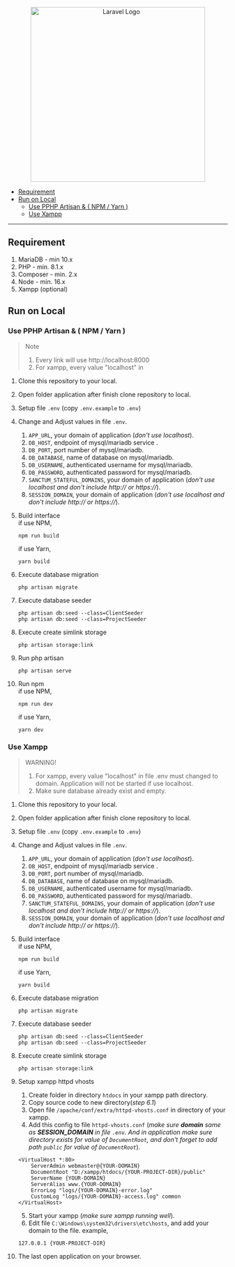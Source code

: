 <p align="center"><a href="https://laravel.com" target="_blank"><img src="https://raw.githubusercontent.com/laravel/art/master/logo-lockup/5%20SVG/2%20CMYK/1%20Full%20Color/laravel-logolockup-cmyk-red.svg" width="400" alt="Laravel Logo"></a></p>



- [Requirement](#requirement)
- [Run on Local](#run-on-local)
  - [Use PPHP Artisan \& ( NPM / Yarn )](#use-pphp-artisan---npm--yarn-)
  - [Use Xampp](#use-xampp)

---

## Requirement

1. MariaDB - min 10.x
2. PHP - min. 8.1.x
3. Composer  - min. 2.x
4. Node - min. 16.x
6. Xampp (optional)

## Run on Local

### Use PPHP Artisan & ( NPM / Yarn )

> Note
> 1. Every link will use http://localhost:8000
> 2. For xampp, every value "localhost" in 

1. Clone this repository to your local.
2. Open folder application after finish clone repository to local.
3. Setup file `.env` (copy `.env.example` to `.env`)
4. Change and Adjust values in file `.env`.
   1. `APP_URL`, your domain of application (_don't use localhost_). 
   2. `DB_HOST`, endpoint of mysql/mariadb service .
   3. `DB_PORT`, port number of mysql/mariadb.
   4. `DB_DATABASE`, name of database on mysql/mariadb.
   5. `DB_USERNAME`, authenticated username for mysql/mariadb.
   6. `DB_PASSWORD`, authenticated password for mysql/mariadb.
   7. `SANCTUM_STATEFUL_DOMAINS`, your domain of application (_don't use localhost and don't include http:// or https://_).
   8. `SESSION_DOMAIN`, your domain of application (_don't use localhost and don't include http:// or https://_).
5. Build interface  
    if use NPM,
    ``` 
    npm run build
    ```

    if use Yarn,
    ``` 
    yarn build
    ```

6. Execute database migration
    ```
    php artisan migrate
    ```

7. Execute database seeder
    ```
    php artisan db:seed --class=ClientSeeder
    php artisan db:seed --class=ProjectSeeder
    ```

8. Execute create simlink storage
    ```
    php artisan storage:link
    ```

9.  Run php artisan
    ```
    php artisan serve
    ```

10. Run npm  
    if use NPM,
    ```
    npm run dev
    ```

    if use Yarn,
    ```
    yarn dev
    ```


### Use Xampp

> WARNING!  
> 1. For xampp, every value "localhost" in file .env must changed to domain.
> Application will not be started if use localhost.
> 2. Make sure database already exist and empty.

1. Clone this repository to your local.
2. Open folder application after finish clone repository to local.
3. Setup file `.env` (copy `.env.example` to `.env`)
4. Change and Adjust values in file `.env`.
   1. `APP_URL`, your domain of application (_don't use localhost_). 
   2. `DB_HOST`, endpoint of mysql/mariadb service .
   3. `DB_PORT`, port number of mysql/mariadb.
   4. `DB_DATABASE`, name of database on mysql/mariadb.
   5. `DB_USERNAME`, authenticated username for mysql/mariadb.
   6. `DB_PASSWORD`, authenticated password for mysql/mariadb.
   7. `SANCTUM_STATEFUL_DOMAINS`, your domain of application (_don't use localhost and don't include http:// or https://_).
   8. `SESSION_DOMAIN`, your domain of application (_don't use localhost and don't include http:// or https://_).
5. Build interface  
    if use NPM,
    ``` 
    npm run build
    ```

    if use Yarn,
    ``` 
    yarn build
    ```

6. Execute database migration
    ```
    php artisan migrate
    ```

7. Execute database seeder
    ```
    php artisan db:seed --class=ClientSeeder
    php artisan db:seed --class=ProjectSeeder
    ```

8. Execute create simlink storage
    ```
    php artisan storage:link
    ```
    
9. Setup xampp httpd vhosts
   1. Create folder in directory `htdocs` in your xampp path directory.
   2. Copy source code to new directory(_step 6.1_)
   3. Open file `/apache/conf/extra/httpd-vhosts.conf` in directory of your xampp.
   4. Add this config to file `httpd-vhosts.conf` (_make sure **domain** same as **SESSION_DOMAIN** in file `.env`. And in application make sure directory exists for value of  `DocumentRoot`, and don't forget to add path `public` for value of `DocumentRoot`_).
    ```
    <VirtualHost *:80>
        ServerAdmin webmaster@{YOUR-DOMAIN}
        DocumentRoot "D:/xampp/htdocs/{YOUR-PROJECT-DIR}/public"
        ServerName {YOUR-DOMAIN}
        ServerAlias www.{YOUR-DOMAIN}
        ErrorLog "logs/{YOUR-DOMAIN}-error.log"
        CustomLog "logs/{YOUR-DOMAIN}-access.log" common
    </VirtualHost>
    ```

   5. Start your xampp (_make sure xampp running well_).
   6. Edit file `C:\Windows\system32\drivers\etc\hosts`, and add your domain to the file. example,
    ```
    127.0.0.1 {YOUR-PROJECT-DIR}
    ```

10. The last open application on your browser.


